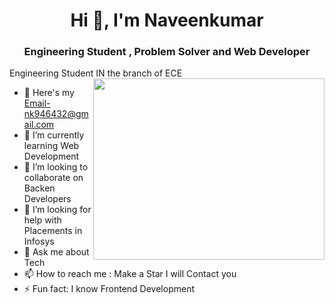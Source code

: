 <h1 align="center">Hi 👋, I'm Naveenkumar</h1>
<h3 align="center">Engineering Student , Problem Solver and Web Developer</h3>

Engineering Student IN the branch of ECE
<img align="right" width="370" height="290" src="https://i.pinimg.com/originals/47/f0/34/47f0342cec72b800463bf003eac1257e.gif">
- 🔭 Here's my Email-nk946432@gmail.com
- 🌱 I’m currently learning Web Development
- 👯 I’m looking to collaborate on Backen Developers
- 🤔 I’m looking for help with Placements in Infosys
- 💬 Ask me about Tech
- 📫 How to reach me : Make a Star I will Contact you 
- ⚡ Fun fact: I know Frontend Development


